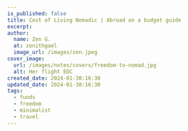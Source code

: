 ```yaml
---
is_published: false
title: Cost of Living Nomadic | Abroad on a budget guide
excerpt:
author:
  name: Zen G.
  at: zenithgael
  image_url: /images/zen.jpeg
cover_image:
  url: /images/notes/covers/freedom-to-nomad.jpg
  alt: Her flight EDC
created_date: 2024-01-30:16:30
updated_date: 2024-01-30:16:30
tags:
  - funds
  - freedom
  - minimalist
  - travel
---
```

